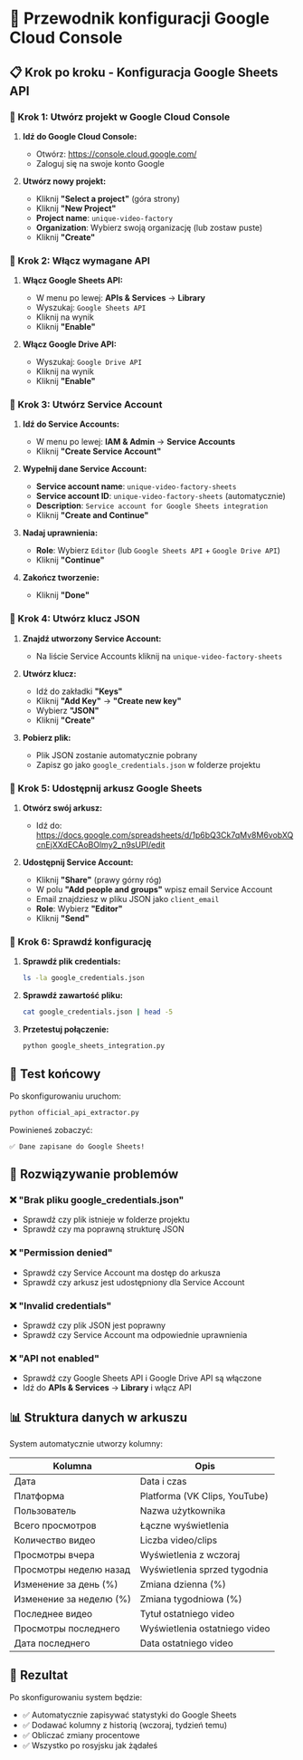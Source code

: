 # 🚀 Przewodnik konfiguracji Google Cloud Console

## 📋 Krok po kroku - Konfiguracja Google Sheets API

### 🔧 Krok 1: Utwórz projekt w Google Cloud Console

1. **Idź do Google Cloud Console:**
   - Otwórz: https://console.cloud.google.com/
   - Zaloguj się na swoje konto Google

2. **Utwórz nowy projekt:**
   - Kliknij **"Select a project"** (góra strony)
   - Kliknij **"New Project"**
   - **Project name**: `unique-video-factory`
   - **Organization**: Wybierz swoją organizację (lub zostaw puste)
   - Kliknij **"Create"**

### 🔧 Krok 2: Włącz wymagane API

1. **Włącz Google Sheets API:**
   - W menu po lewej: **APIs & Services** → **Library**
   - Wyszukaj: `Google Sheets API`
   - Kliknij na wynik
   - Kliknij **"Enable"**

2. **Włącz Google Drive API:**
   - Wyszukaj: `Google Drive API`
   - Kliknij na wynik
   - Kliknij **"Enable"**

### 🔧 Krok 3: Utwórz Service Account

1. **Idź do Service Accounts:**
   - W menu po lewej: **IAM & Admin** → **Service Accounts**
   - Kliknij **"Create Service Account"**

2. **Wypełnij dane Service Account:**
   - **Service account name**: `unique-video-factory-sheets`
   - **Service account ID**: `unique-video-factory-sheets` (automatycznie)
   - **Description**: `Service account for Google Sheets integration`
   - Kliknij **"Create and Continue"**

3. **Nadaj uprawnienia:**
   - **Role**: Wybierz `Editor` (lub `Google Sheets API` + `Google Drive API`)
   - Kliknij **"Continue"**

4. **Zakończ tworzenie:**
   - Kliknij **"Done"**

### 🔧 Krok 4: Utwórz klucz JSON

1. **Znajdź utworzony Service Account:**
   - Na liście Service Accounts kliknij na `unique-video-factory-sheets`

2. **Utwórz klucz:**
   - Idź do zakładki **"Keys"**
   - Kliknij **"Add Key"** → **"Create new key"**
   - Wybierz **"JSON"**
   - Kliknij **"Create"**

3. **Pobierz plik:**
   - Plik JSON zostanie automatycznie pobrany
   - Zapisz go jako `google_credentials.json` w folderze projektu

### 🔧 Krok 5: Udostępnij arkusz Google Sheets

1. **Otwórz swój arkusz:**
   - Idź do: https://docs.google.com/spreadsheets/d/1p6bQ3Ck7qMv8M6vobXQcnEjXXdECAoBOlmy2_n9sUPI/edit

2. **Udostępnij Service Account:**
   - Kliknij **"Share"** (prawy górny róg)
   - W polu **"Add people and groups"** wpisz email Service Account
   - Email znajdziesz w pliku JSON jako `client_email`
   - **Role**: Wybierz **"Editor"**
   - Kliknij **"Send"**

### 🔧 Krok 6: Sprawdź konfigurację

1. **Sprawdź plik credentials:**
   ```bash
   ls -la google_credentials.json
   ```

2. **Sprawdź zawartość pliku:**
   ```bash
   cat google_credentials.json | head -5
   ```

3. **Przetestuj połączenie:**
   ```bash
   python google_sheets_integration.py
   ```

## 🧪 Test końcowy

Po skonfigurowaniu uruchom:

```bash
python official_api_extractor.py
```

Powinieneś zobaczyć:
```
✅ Dane zapisane do Google Sheets!
```

## 🔧 Rozwiązywanie problemów

### ❌ "Brak pliku google_credentials.json"
- Sprawdź czy plik istnieje w folderze projektu
- Sprawdź czy ma poprawną strukturę JSON

### ❌ "Permission denied"
- Sprawdź czy Service Account ma dostęp do arkusza
- Sprawdź czy arkusz jest udostępniony dla Service Account

### ❌ "Invalid credentials"
- Sprawdź czy plik JSON jest poprawny
- Sprawdź czy Service Account ma odpowiednie uprawnienia

### ❌ "API not enabled"
- Sprawdź czy Google Sheets API i Google Drive API są włączone
- Idź do **APIs & Services** → **Library** i włącz API

## 📊 Struktura danych w arkuszu

System automatycznie utworzy kolumny:

| Kolumna | Opis |
|---------|------|
| Дата | Data i czas |
| Платформа | Platforma (VK Clips, YouTube) |
| Пользователь | Nazwa użytkownika |
| Всего просмотров | Łączne wyświetlenia |
| Количество видео | Liczba video/clips |
| Просмотры вчера | Wyświetlenia z wczoraj |
| Просмотры неделю назад | Wyświetlenia sprzed tygodnia |
| Изменение за день (%) | Zmiana dzienna (%) |
| Изменение за неделю (%) | Zmiana tygodniowa (%) |
| Последнее видео | Tytuł ostatniego video |
| Просмотры последнего | Wyświetlenia ostatniego video |
| Дата последнего | Data ostatniego video |

## 🎯 Rezultat

Po skonfigurowaniu system będzie:
- ✅ Automatycznie zapisywać statystyki do Google Sheets
- ✅ Dodawać kolumny z historią (wczoraj, tydzień temu)
- ✅ Obliczać zmiany procentowe
- ✅ Wszystko po rosyjsku jak żądałeś




